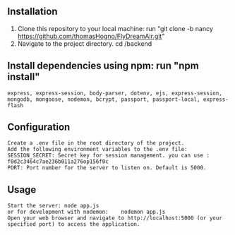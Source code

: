 
## Installation
1. Clone this repository to your local machine: run "git clone -b nancy https://github.com/thomasHogno/FlyDreamAir.git"
2. Navigate to the project directory.
    cd /backend

## Install dependencies using npm: run "npm install"
    express, express-session, body-parser, dotenv, ejs, express-session, mongodb, mongoose, nodemon, bcrypt, passport, passport-local, express-flash

## Configuration
    Create a .env file in the root directory of the project.
    Add the following environment variables to the .env file:
    SESSION_SECRET: Secret key for session management. you can use : f0d2c3464c7ae236b011a276op156f0c
    PORT: Port number for the server to listen on. Default is 5000.

## Usage
    Start the server: node app.js
    or for development with nodemon:    nodemon app.js
    Open your web browser and navigate to http://localhost:5000 (or your specified port) to access the application.
